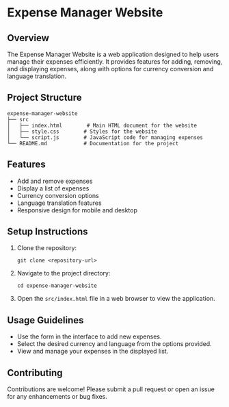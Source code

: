 # Expense Manager Website

## Overview
The Expense Manager Website is a web application designed to help users manage their expenses efficiently. It provides features for adding, removing, and displaying expenses, along with options for currency conversion and language translation.

## Project Structure
```
expense-manager-website
├── src
│   ├── index.html        # Main HTML document for the website
│   ├── style.css        # Styles for the website
│   └── script.js        # JavaScript code for managing expenses
└── README.md            # Documentation for the project
```

## Features
- Add and remove expenses
- Display a list of expenses
- Currency conversion options
- Language translation features
- Responsive design for mobile and desktop

## Setup Instructions
1. Clone the repository:
   ```
   git clone <repository-url>
   ```
2. Navigate to the project directory:
   ```
   cd expense-manager-website
   ```
3. Open the `src/index.html` file in a web browser to view the application.

## Usage Guidelines
- Use the form in the interface to add new expenses.
- Select the desired currency and language from the options provided.
- View and manage your expenses in the displayed list.

## Contributing
Contributions are welcome! Please submit a pull request or open an issue for any enhancements or bug fixes.
